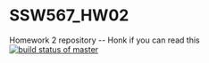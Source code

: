 # SSW567_HW02
Homework 2 repository -- Honk if you can read this
[![build status of master](https://travis-ci.org/Mako227/SSW567_HW02.svg?branch=main)](https://travis-ci.org/Mako227/SSW567_HW02)